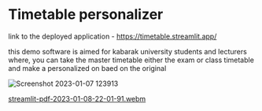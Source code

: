# Timetable personalizer

link to the deployed application - https://timetable.streamlit.app/

this demo software is aimed for kabarak university students and lecturers where, you can take the master timetable either the exam or class timetable and make a personalized on baed on the original


![Screenshot 2023-01-07 123913](https://user-images.githubusercontent.com/91450029/211144235-5d725981-f5d1-4f72-b2e0-727fb4ecf9a2.png)
 
[streamlit-pdf-2023-01-08-22-01-91.webm](https://user-images.githubusercontent.com/91450029/213859457-d5cd9731-4208-4d84-8c8f-32840916a379.webm)
